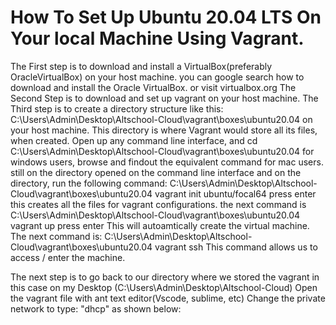 <h1> How To Set Up Ubuntu 20.04 LTS On Your local Machine Using Vagrant. </h1>

The First step is to download and install a VirtualBox(preferably OracleVirtualBox) on your host machine. you can google search how to download and install the Oracle VirtualBox. or visit virtualbox.org
The Second Step is to download and set up vagrant on your host machine.
The Third step is to create a directory structure like this: C:\Users\Admin\Desktop\Altschool-Cloud\vagrant\boxes\ubuntu20.04 on your host machine. This directory is where Vagrant would store all its files, when created.
Open up any command line interface, and cd C:\Users\Admin\Desktop\Altschool-Cloud\vagrant\boxes\ubuntu20.04 for windows users, browse and findout the equivalent command for mac users.
still on the directory opened on the command line interface and on the directory, run the following command: 
C:\Users\Admin\Desktop\Altschool-Cloud\vagrant\boxes\ubuntu20.04 vagrant init ubuntu/focal64
press enter
this creates all the files for vagrant configurations.
the next command is 
C:\Users\Admin\Desktop\Altschool-Cloud\vagrant\boxes\ubuntu20.04 vagrant up
press enter
This will autoamtically create the virtual machine.
The next command is:
C:\Users\Admin\Desktop\Altschool-Cloud\vagrant\boxes\ubuntu20.04 vagrant ssh
This command allows us to access / enter the machine.

The next step is to go back to our directory where we stored the vagrant in this case on my Desktop (C:\Users\Admin\Desktop\Altschool-Cloud)
Open the vagrant file with ant text editor(Vscode, sublime, etc)
Change the private network to type: "dhcp" as shown below:

